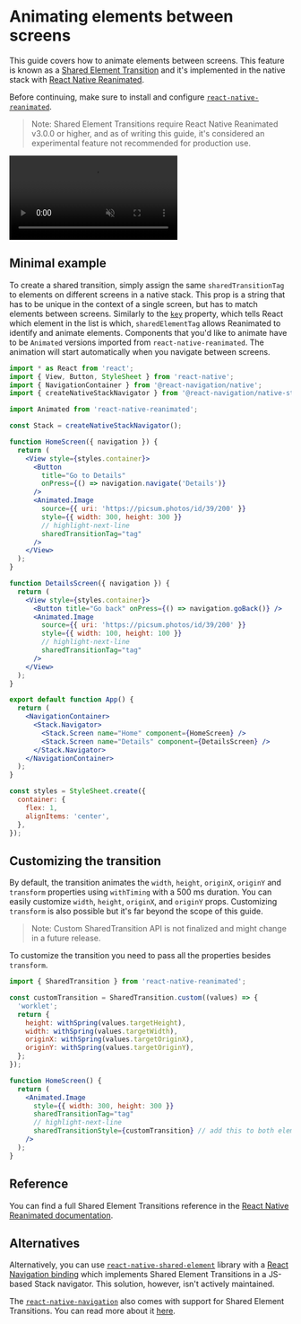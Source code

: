 # Animating elements between screens

This guide covers how to animate elements between screens. This feature is known as a [Shared Element Transition](https://docs.swmansion.com/react-native-reanimated/docs/api/sharedElementTransitions) and it's implemented in the native stack with [React Native Reanimated](https://docs.swmansion.com/react-native-reanimated/).

Before continuing, make sure to install and configure [`react-native-reanimated`](https://docs.swmansion.com/react-native-reanimated/docs/fundamentals/installation).

> Note: Shared Element Transitions require React Native Reanimated v3.0.0 or higher, and as of writing this guide, it's considered an experimental feature not recommended for production use.

<div style={{ display: 'flex', margin: '16px 0' }}>
  <video playsInline autoPlay muted loop>
    <source src="/assets/shared-element-transitions/shared-element-transitions.mp4" />
  </video>
</div>

## Minimal example

To create a shared transition, simply assign the same `sharedTransitionTag` to elements on different screens in a native stack. This prop is a string that has to be unique in the context of a single screen, but has to match elements between screens. Similarly to the [`key`](https://react.dev/learn/rendering-lists#keeping-list-items-in-order-with-key) property, which tells React which element in the list is which, `sharedElementTag` allows Reanimated to identify and animate elements. Components that you'd like to animate have to be `Animated` versions imported from `react-native-reanimated`. The animation will start automatically when you navigate between screens.

```jsx
import * as React from 'react';
import { View, Button, StyleSheet } from 'react-native';
import { NavigationContainer } from '@react-navigation/native';
import { createNativeStackNavigator } from '@react-navigation/native-stack';

import Animated from 'react-native-reanimated';

const Stack = createNativeStackNavigator();

function HomeScreen({ navigation }) {
  return (
    <View style={styles.container}>
      <Button
        title="Go to Details"
        onPress={() => navigation.navigate('Details')}
      />
      <Animated.Image
        source={{ uri: 'https://picsum.photos/id/39/200' }}
        style={{ width: 300, height: 300 }}
        // highlight-next-line
        sharedTransitionTag="tag"
      />
    </View>
  );
}

function DetailsScreen({ navigation }) {
  return (
    <View style={styles.container}>
      <Button title="Go back" onPress={() => navigation.goBack()} />
      <Animated.Image
        source={{ uri: 'https://picsum.photos/id/39/200' }}
        style={{ width: 100, height: 100 }}
        // highlight-next-line
        sharedTransitionTag="tag"
      />
    </View>
  );
}

export default function App() {
  return (
    <NavigationContainer>
      <Stack.Navigator>
        <Stack.Screen name="Home" component={HomeScreen} />
        <Stack.Screen name="Details" component={DetailsScreen} />
      </Stack.Navigator>
    </NavigationContainer>
  );
}

const styles = StyleSheet.create({
  container: {
    flex: 1,
    alignItems: 'center',
  },
});
```

## Customizing the transition

By default, the transition animates the `width`, `height`, `originX`, `originY` and `transform` properties using `withTiming` with a 500 ms duration. You can easily customize `width`, `height`, `originX`, and `originY` props. Customizing `transform` is also possible but it's far beyond the scope of this guide.

> Note: Custom SharedTransition API is not finalized and might change in a future release.

To customize the transition you need to pass all the properties besides `transform`.

```jsx
import { SharedTransition } from 'react-native-reanimated';

const customTransition = SharedTransition.custom((values) => {
  'worklet';
  return {
    height: withSpring(values.targetHeight),
    width: withSpring(values.targetWidth),
    originX: withSpring(values.targetOriginX),
    originY: withSpring(values.targetOriginY),
  };
});

function HomeScreen() {
  return (
    <Animated.Image
      style={{ width: 300, height: 300 }}
      sharedTransitionTag="tag"
      // highlight-next-line
      sharedTransitionStyle={customTransition} // add this to both elements on both screens
    />
  );
}
```

## Reference

You can find a full Shared Element Transitions reference in the [React Native Reanimated documentation](https://docs.swmansion.com/react-native-reanimated/docs/api/sharedElementTransitions).

## Alternatives

Alternatively, you can use [`react-native-shared-element`](https://github.com/IjzerenHein/react-native-shared-element) library with a [React Navigation binding](https://github.com/IjzerenHein/react-navigation-shared-element) which implements Shared Element Transitions in a JS-based Stack navigator. This solution, however, isn't actively maintained.

The [`react-native-navigation`](https://github.com/wix/react-native-navigation) also comes with support for Shared Element Transitions. You can read more about it [here](https://wix.github.io/react-native-navigation/docs/style-animations#shared-element-transitions).
